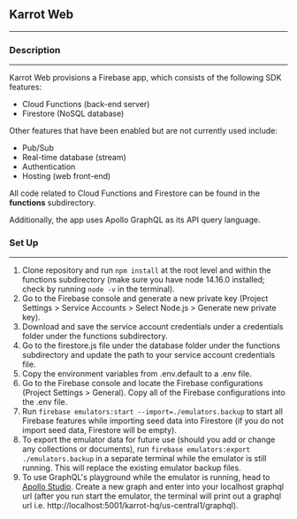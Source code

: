 ## Karrot Web
---

### Description
---
Karrot Web provisions a Firebase app, which consists of the following SDK features:
- Cloud Functions (back-end server)
- Firestore (NoSQL database)

Other features that have been enabled but are not currently used include:
- Pub/Sub
- Real-time database (stream)
- Authentication
- Hosting (web front-end)

All code related to Cloud Functions and Firestore can be found in the **functions** subdirectory.

Additionally, the app uses Apollo GraphQL as its API query language.

### Set Up
---
1. Clone repository and run `npm install` at the root level and within the functions subdirectory (make sure you have node 14.16.0 installed; check by running `node -v` in the terminal).
2. Go to the Firebase console and generate a new private key (Project Settings > Service Accounts > Select Node.js > Generate new private key). 
3. Download and save the service account credentials under a credentials folder under the functions subdirectory.
4. Go to the firestore.js file under the database folder under the functions subdirectory and update the path to your service account credentials file.
5. Copy the environment variables from .env.default to a .env file.
6. Go to the Firebase console and locate the Firebase configurations (Project Settings > General). Copy all of the Firebase configurations into the .env file.
7. Run `firebase emulators:start --import=./emulators.backup` to start all Firebase features while importing seed data into Firestore (if you do not import seed data, Firestore will be empty).
8. To export the emulator data for future use (should you add or change any collections or documents), run `firebase emulators:export ./emulators.backup` in a separate terminal while the emulator is still running. This will replace the existing emulator backup files.
9. To use GraphQL's playground while the emulator is running, head to [Apollo Studio](https://studio.apollographql.com/). Create a new graph and enter into your localhost graphql url (after you run start the emulator, the terminal will print out a graphql url i.e. http://localhost:5001/karrot-hq/us-central1/graphql).

